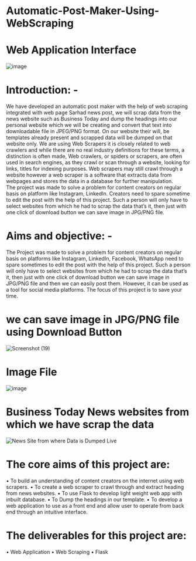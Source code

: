 # Automatic-Post-Maker-Using-WebScraping
# Web Application Interface 
![image](https://user-images.githubusercontent.com/86229878/169047778-3df71655-75c6-41a7-a429-91c5342aac1b.png)

# Introduction: -
We have developed an automatic post maker with the help of web scraping integrated with web page Sarhad news post, we will scrap data from the news website such as Business Today and dump the headings into our personal website which we will be creating and convert that text into downloadable file in JPEG/PNG format. On our website their will, be templates already present and scrapped data will be dumped on that website only. We are using Web Scrapers it is closely related to web crawlers and while there are no real industry definitions for these terms, a distinction is often made, Web crawlers, or spiders or scrapers, are often used in search engines, as they crawl or scan through a website, looking for links, titles for indexing purposes. Web scrapers may still crawl through a website however a web scraper is a software that extracts data from webpages and stores the data in a database for further manipulation.	
                        The project was made to solve a problem for content creators on regular basis on platform like Instagram, LinkedIn. Creators need to spare sometime to edit the post with the help of this project. Such a person will only have to select websites from which he had to scrap the data that’s it, then just with one click of download button we can save image in JPG/PNG file.
# Aims and objective: -
The Project was made to solve a problem for content creators on regular basis on platforms like Instagram, LinkedIn, Facebook, WhatsApp need to spare sometimes to edit the post with the help of this project. Such a person will only have to select websites from which he had to scrap the data that’s it, then just with one click of download button we can save image in JPG/PNG file and then we can easily post them. However, it can be used as a tool for social media platforms. The focus of this project is to save your time.
# we can save image in JPG/PNG file using Download Button
![Screenshot (19)](https://user-images.githubusercontent.com/86229878/169048810-aaaec4e7-83ce-4e61-a0aa-f3b99289d2bc.png)
# Image File
![image](https://user-images.githubusercontent.com/86229878/169048178-acf0f41d-3ebb-4a3c-aeea-a329050a3b5e.png)
# Business Today News websites from which we have scrap the data
![News Site from where Data is Dumped Live](https://user-images.githubusercontent.com/86229878/162577468-63cac842-c732-42cb-8f96-39ae0040befa.png)

# The core aims of this project are:

•	To build an understanding of content creators on the internet using web scrapers.
•	To create a web scraper to crawl through and extract heading from news websites.
•	To use Flask to develop light weight web app with inbuilt database.
•	To Dump the headings in our template.
•	To develop a web application to use as a front end and allow user to operate from back end through an intuitive interface.

# The deliverables for this project are:

•	Web Application
•	Web Scraping
•	Flask
